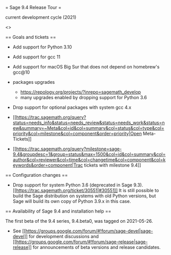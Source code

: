 = Sage 9.4 Release Tour =

current development cycle (2021)

<<TableOfContents>>

== Goals and tickets ==

 * Add support for Python 3.10

 * Add support for gcc 11

 * Add support for macOS Big Sur that does not depend on homebrew's gcc@10

 * packages upgrades 
   - https://repology.org/projects/?inrepo=sagemath_develop
   - many upgrades enabled by dropping support for Python 3.6

 * Drop support for optional packages with system gcc 4.x

 * [[https://trac.sagemath.org/query?status=needs_info&status=needs_review&status=needs_work&status=new&summary=~Meta&col=id&col=summary&col=status&col=type&col=priority&col=milestone&col=component&order=priority|Open Meta-Tickets]]

 * [[https://trac.sagemath.org/query?milestone=sage-9.4&groupdesc=1&group=status&max=1500&col=id&col=summary&col=author&col=reviewer&col=time&col=changetime&col=component&col=keywords&order=component|Trac tickets with milestone 9.4]]

== Configuration changes ==

 * Drop support for system Python 3.6 (deprecated in Sage 9.3). [[https://trac.sagemath.org/ticket/30551|#30551]]
  It is still possible to build the Sage distribution on systems with old Python versions, but Sage will build its own copy of Python 3.9.x in this case.


== Availability of Sage 9.4 and installation help ==

The first beta of the 9.4 series, 9.4.beta0, was tagged on 2021-05-26.

 * See [[https://groups.google.com/forum/#!forum/sage-devel|sage-devel]] for development discussions and [[https://groups.google.com/forum/#!forum/sage-release|sage-release]] for announcements of beta versions and release candidates.

